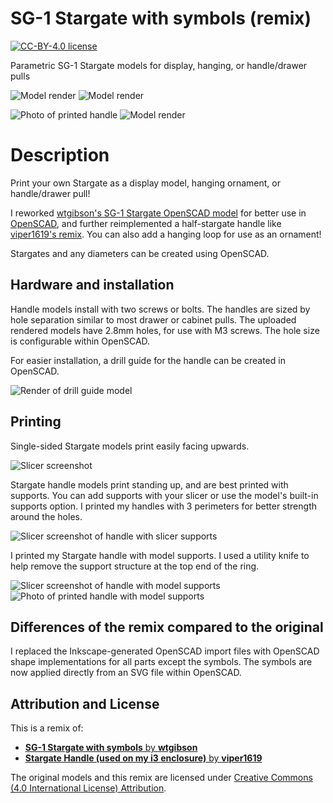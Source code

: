 # SG-1 Stargate with symbols (remix)

[![CC-BY-4.0 license][license-badge]][license]

Parametric SG-1 Stargate models for display, hanging, or handle/drawer pulls

![Model render](images/readme/render-stargate.png)
![Model render](images/readme/render-stargate-ornament.png)

![Photo of printed handle](images/readme/photo-stargate-handle.jpg)
![Model render](images/readme/render-stargate-handle.png)

# Description

Print your own Stargate as a display model, hanging ornament, or handle/drawer
pull!

I reworked [wtgibson's SG-1 Stargate OpenSCAD model][original-model-url]
for better use in [OpenSCAD][openscad], and further reimplemented a
half-stargate handle like [viper1619's remix][original-handle-model-url]. You
can also add a hanging loop for use as an ornament!

Stargates and any diameters can be created using OpenSCAD.

## Hardware and installation

Handle models install with two screws or bolts. The handles are sized by hole
separation similar to most drawer or cabinet pulls. The uploaded rendered models
have 2.8mm holes, for use with M3 screws. The hole size is configurable within
OpenSCAD.

For easier installation, a drill guide for the handle can be created in
OpenSCAD.

![Render of drill guide model](images/readme/render-stargate-handle-drill-guide.png)

## Printing

Single-sided Stargate models print easily facing upwards.

![Slicer screenshot](images/readme/slicer-screenshot-stargate.png)

Stargate handle models print standing up, and are best printed with supports.
You can add supports with your slicer or use the model's built-in supports
option. I printed my handles with 3 perimeters for better strength around the
holes.

![Slicer screenshot of handle with slicer supports](images/readme/slicer-screenshot-handle-1.png)

I printed my Stargate handle with model supports. I used a utility knife to help
remove the support structure at the top end of the ring.

![Slicer screenshot of handle with model supports](images/readme/slicer-screenshot-handle-2.png)
![Photo of printed handle with model supports](images/readme/photo-stargate-handle-supports.jpg)

## Differences of the remix compared to the original

I replaced the Inkscape-generated OpenSCAD import files with OpenSCAD shape
implementations for all parts except the symbols. The symbols are now applied
directly from an SVG file within OpenSCAD.

## Attribution and License

This is a remix of:

* [**SG-1 Stargate with symbols** by **wtgibson**][original-model-url]
* [**Stargate Handle (used on my i3 enclosure)** by **viper1619**][original-handle-model-url]

The original models and this remix are licensed under
[Creative Commons (4.0 International License) Attribution][license].

[license-badge]: /_static/license-badge-cc-by-4.0.svg
[license]: http://creativecommons.org/licenses/by/4.0/
[openscad]: https://openscad.org
[original-handle-model-url]: https://www.thingiverse.com/thing:1875360
[original-model-url]: https://www.thingiverse.com/thing:87691
